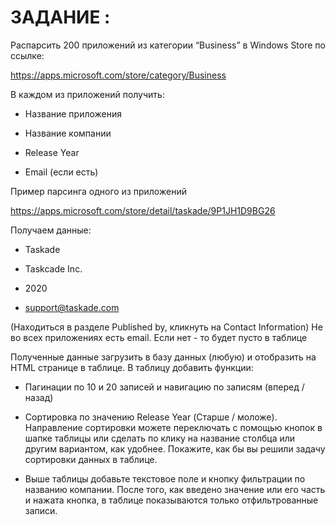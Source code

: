 # ЗАДАНИЕ :

Распарсить 200 приложений из категории “Business” в Windows Store по ссылке:

https://apps.microsoft.com/store/category/Business
 
В каждом из приложений получить:


- Название приложения

- Название компании

- Release Year

-  Email (если есть)

 
Пример парсинга одного из приложений

https://apps.microsoft.com/store/detail/taskade/9P1JH1D9BG26

 

Получаем данные:

- Taskade

- Taskcade Inc.

- 2020

- support@taskade.com

 
(Находиться в разделе Published by, кликнуть на Contact Information) Не во всех приложениях есть email. Если нет - то будет пусто в таблице

 
Полученные данные загрузить в базу данных (любую) и отобразить на HTML странице в таблице. В таблицу добавить функции:

 
- Пагинации по 10 и 20 записей и навигацию по записям (вперед / назад)

- Сортировка по значению Release Year (Старше / моложе). Направление сортировки можете переключать с помощью кнопок в шапке таблицы или сделать по клику на название столбца или другим вариантом, как удобнее. Покажите, как бы вы решили задачу сортировки данных в таблице.

- Выше таблицы добавьте текстовое поле и кнопку фильтрации по названию компании. После того, как введено значение или его часть и нажата кнопка, в таблице показываются только отфильтрованные записи.
